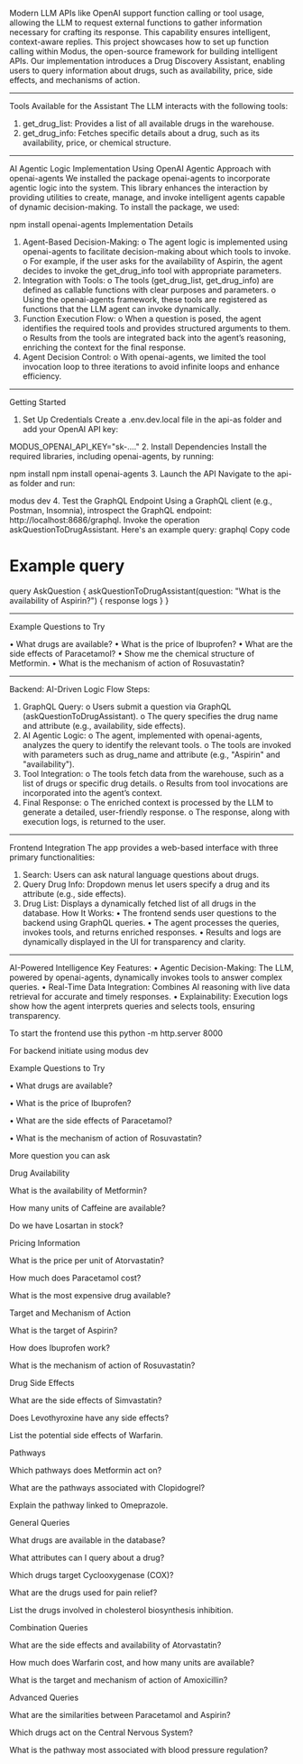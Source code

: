 Modern LLM APIs like OpenAI support function calling or tool usage, allowing the LLM to request external functions to gather information necessary for crafting its response. This capability ensures intelligent, context-aware replies.
This project showcases how to set up function calling within Modus, the open-source framework for building intelligent APIs.
Our implementation introduces a Drug Discovery Assistant, enabling users to query information about drugs, such as availability, price, side effects, and mechanisms of action.
________________________________________
Tools Available for the Assistant
The LLM interacts with the following tools:
1.	get_drug_list: Provides a list of all available drugs in the warehouse.
2.	get_drug_info: Fetches specific details about a drug, such as its availability, price, or chemical structure.
________________________________________
AI Agentic Logic Implementation Using OpenAI
Agentic Approach with openai-agents
We installed the package openai-agents to incorporate agentic logic into the system. This library enhances the interaction by providing utilities to create, manage, and invoke intelligent agents capable of dynamic decision-making.
To install the package, we used:


npm install openai-agents
Implementation Details
1.	Agent-Based Decision-Making:
o	The agent logic is implemented using openai-agents to facilitate decision-making about which tools to invoke.
o	For example, if the user asks for the availability of Aspirin, the agent decides to invoke the get_drug_info tool with appropriate parameters.
2.	Integration with Tools:
o	The tools (get_drug_list, get_drug_info) are defined as callable functions with clear purposes and parameters.
o	Using the openai-agents framework, these tools are registered as functions that the LLM agent can invoke dynamically.
3.	Function Execution Flow:
o	When a question is posed, the agent identifies the required tools and provides structured arguments to them.
o	Results from the tools are integrated back into the agent’s reasoning, enriching the context for the final response.
4.	Agent Decision Control:
o	With openai-agents, we limited the tool invocation loop to three iterations to avoid infinite loops and enhance efficiency.
________________________________________
Getting Started
1. Set Up Credentials
Create a .env.dev.local file in the api-as folder and add your OpenAI API key:


MODUS_OPENAI_API_KEY="sk-...."
2. Install Dependencies
Install the required libraries, including openai-agents, by running:


npm install
npm install openai-agents
3. Launch the API
Navigate to the api-as folder and run:


modus dev
4. Test the GraphQL Endpoint
Using a GraphQL client (e.g., Postman, Insomnia), introspect the GraphQL endpoint:
http://localhost:8686/graphql.
Invoke the operation askQuestionToDrugAssistant. Here's an example query:
graphql
Copy code
# Example query
query AskQuestion {
  askQuestionToDrugAssistant(question: "What is the availability of Aspirin?") {
    response
    logs
  }
}
________________________________________
Example Questions to Try

•	What drugs are available?
•	What is the price of Ibuprofen?
•	What are the side effects of Paracetamol?
•	Show me the chemical structure of Metformin.
•	What is the mechanism of action of Rosuvastatin?
________________________________________
Backend: AI-Driven Logic Flow
Steps:
1.	GraphQL Query:
o	Users submit a question via GraphQL (askQuestionToDrugAssistant).
o	The query specifies the drug name and attribute (e.g., availability, side effects).
2.	AI Agentic Logic:
o	The agent, implemented with openai-agents, analyzes the query to identify the relevant tools.
o	The tools are invoked with parameters such as drug_name and attribute (e.g., "Aspirin" and "availability").
3.	Tool Integration:
o	The tools fetch data from the warehouse, such as a list of drugs or specific drug details.
o	Results from tool invocations are incorporated into the agent’s context.
4.	Final Response:
o	The enriched context is processed by the LLM to generate a detailed, user-friendly response.
o	The response, along with execution logs, is returned to the user.
________________________________________
Frontend Integration
The app provides a web-based interface with three primary functionalities:
1.	Search: Users can ask natural language questions about drugs.
2.	Query Drug Info: Dropdown menus let users specify a drug and its attribute (e.g., side effects).
3.	Drug List: Displays a dynamically fetched list of all drugs in the database.
How It Works:
•	The frontend sends user questions to the backend using GraphQL queries.
•	The agent processes the queries, invokes tools, and returns enriched responses.
•	Results and logs are dynamically displayed in the UI for transparency and clarity.
________________________________________
AI-Powered Intelligence
Key Features:
•	Agentic Decision-Making: The LLM, powered by openai-agents, dynamically invokes tools to answer complex queries.
•	Real-Time Data Integration: Combines AI reasoning with live data retrieval for accurate and timely responses.
•	Explainability: Execution logs show how the agent interprets queries and selects tools, ensuring transparency.

To start the frontend use this
python -m http.server 8000

For backend 
initiate using
modus dev



Example Questions to Try

•	What drugs are available?

•	What is the price of Ibuprofen?

•	What are the side effects of Paracetamol?


•	What is the mechanism of action of Rosuvastatin?

More question you can ask

Drug Availability

What is the availability of Metformin?

How many units of Caffeine are available?

Do we have Losartan in stock?

Pricing Information

What is the price per unit of Atorvastatin?

How much does Paracetamol cost?

What is the most expensive drug available?

Target and Mechanism of Action

What is the target of Aspirin?

How does Ibuprofen work?

What is the mechanism of action of Rosuvastatin?

Drug Side Effects

What are the side effects of Simvastatin?

Does Levothyroxine have any side effects?

List the potential side effects of Warfarin.


Pathways

Which pathways does Metformin act on?

What are the pathways associated with Clopidogrel?

Explain the pathway linked to Omeprazole.


General Queries

What drugs are available in the database?

What attributes can I query about a drug?

Which drugs target Cyclooxygenase (COX)?

What are the drugs used for pain relief?

List the drugs involved in cholesterol biosynthesis inhibition.

Combination Queries

What are the side effects and availability of Atorvastatin?

How much does Warfarin cost, and how many units are available?

What is the target and mechanism of action of Amoxicillin?


Advanced Queries

What are the similarities between Paracetamol and Aspirin?

Which drugs act on the Central Nervous System?

What is the pathway most associated with blood pressure regulation?
